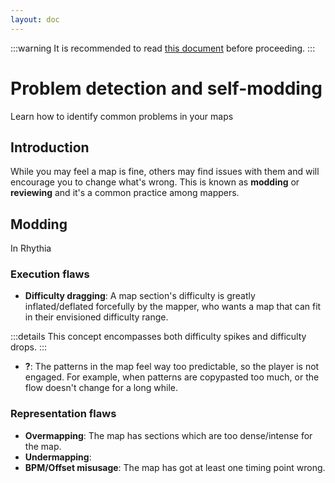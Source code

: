 ```yaml
---
layout: doc
---
```


:::warning
It is recommended to read [this document](design_patterns.md) before proceeding.
:::

# Problem detection and self-modding
Learn how to identify common problems in your maps

## Introduction
While you may feel a map is fine, others may find issues with them and will encourage you to change what's
wrong. This is known as **modding** or **reviewing** and it's a common practice among mappers.

## Modding
In Rhythia

### Execution flaws
- **Difficulty dragging**: A map section's difficulty is greatly inflated/deflated forcefully by the mapper,
who wants a map that can fit in their envisioned difficulty range. 

:::details
This concept encompasses both difficulty spikes and difficulty drops.
:::

- **?**: The patterns in the map feel way too predictable, so the player is not engaged.
For example, when patterns are copypasted too much, or the flow doesn't change for a long while.

### Representation flaws
- **Overmapping**: The map has sections which are too dense/intense for the map.
- **Undermapping**: 
- **BPM/Offset misusage**: The map has got at least one timing point wrong.



